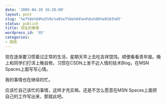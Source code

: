 ```yaml
---
date: '2005-04-20 16:28:00'
layout: post
slug: '%e7%8e%b0%e5%9c%a8%e7%9a%84%e4%ba%8b%e6%83%85'
status: publish
title: 现在的事情
wordpress_id: '95'
categories:
- 随感
---
```


现在逐渐要习惯着过正常的生活，星期天早上去吃吉祥馄饨，顺便看看青年报。晚上和同学们打诨上晚自修。习惯在CSDN上发不近人情的技术Blog，在MSN Spaces上面写写心情。 

我的事情也在继续的忙。 

应该忙自己该忙的事情，这样才充实嘛。还是不怎么愿意在MSN Spaces上面把自己的工作写出来，那就此吧。
